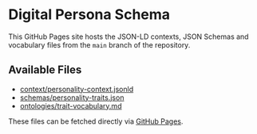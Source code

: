 # Digital Persona Schema

This GitHub Pages site hosts the JSON-LD contexts, JSON Schemas and vocabulary files from the `main` branch of the repository.

## Available Files

- [context/personality-context.jsonld](schema/context/personality-context.jsonld)
- [schemas/personality-traits.json](schema/schemas/personality-traits.json)
- [ontologies/trait-vocabulary.md](schema/ontologies/trait-vocabulary.md)

These files can be fetched directly via [GitHub Pages](https://hackshaven.github.io/digital-persona/).
